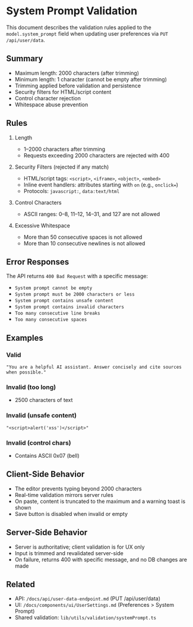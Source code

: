 # System Prompt Validation

This document describes the validation rules applied to the `model.system_prompt` field when updating user preferences via `PUT /api/user/data`.

## Summary

- Maximum length: 2000 characters (after trimming)
- Minimum length: 1 character (cannot be empty after trimming)
- Trimming applied before validation and persistence
- Security filters for HTML/script content
- Control character rejection
- Whitespace abuse prevention

## Rules

1. Length

   - 1–2000 characters after trimming
   - Requests exceeding 2000 characters are rejected with 400

2. Security Filters (rejected if any match)

   - HTML/script tags: `<script>`, `<iframe>`, `<object>`, `<embed>`
   - Inline event handlers: attributes starting with `on` (e.g., `onclick=`)
   - Protocols: `javascript:`, `data:text/html`

3. Control Characters

   - ASCII ranges: 0–8, 11–12, 14–31, and 127 are not allowed

4. Excessive Whitespace
   - More than 50 consecutive spaces is not allowed
   - More than 10 consecutive newlines is not allowed

## Error Responses

The API returns `400 Bad Request` with a specific message:

- `System prompt cannot be empty`
- `System prompt must be 2000 characters or less`
- `System prompt contains unsafe content`
- `System prompt contains invalid characters`
- `Too many consecutive line breaks`
- `Too many consecutive spaces`

## Examples

### Valid

```
"You are a helpful AI assistant. Answer concisely and cite sources when possible."
```

### Invalid (too long)

- 2500 characters of text

### Invalid (unsafe content)

```
"<script>alert('xss')</script>"
```

### Invalid (control chars)

- Contains ASCII 0x07 (bell)

## Client-Side Behavior

- The editor prevents typing beyond 2000 characters
- Real-time validation mirrors server rules
- On paste, content is truncated to the maximum and a warning toast is shown
- Save button is disabled when invalid or empty

## Server-Side Behavior

- Server is authoritative; client validation is for UX only
- Input is trimmed and revalidated server-side
- On failure, returns 400 with specific message, and no DB changes are made

## Related

- API: `/docs/api/user-data-endpoint.md` (PUT /api/user/data)
- UI: `/docs/components/ui/UserSettings.md` (Preferences > System Prompt)
- Shared validation: `lib/utils/validation/systemPrompt.ts`
